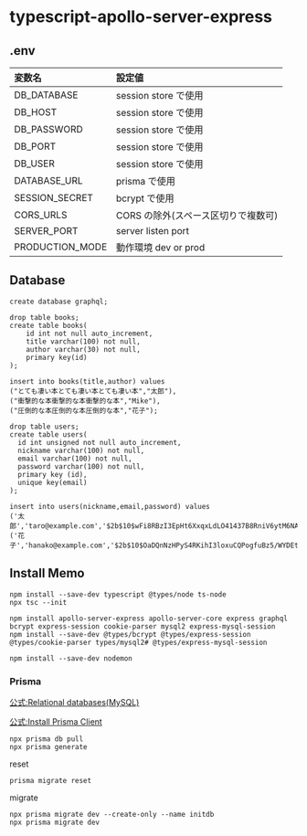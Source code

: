 # typescript-apollo-server-express

## .env

| 変数名          | 設定値                              |
| :-------------- | :---------------------------------- |
| DB_DATABASE     | session store で使用                |
| DB_HOST         | session store で使用                |
| DB_PASSWORD     | session store で使用                |
| DB_PORT         | session store で使用                |
| DB_USER         | session store で使用                |
| DATABASE_URL    | prisma で使用                       |
| SESSION_SECRET  | bcrypt で使用                       |
| CORS_URLS       | CORS の除外(スペース区切りで複数可) |
| SERVER_PORT     | server listen port                  |
| PRODUCTION_MODE | 動作環境 dev or prod                |

## Database

```
create database graphql;
```

```
drop table books;
create table books(
    id int not null auto_increment,
    title varchar(100) not null,
    author varchar(30) not null,
    primary key(id)
);

insert into books(title,author) values
("とても凄い本とても凄い本とても凄い本","太郎"),
("衝撃的な本衝撃的な本衝撃的な本","Mike"),
("圧倒的な本圧倒的な本圧倒的な本","花子");

drop table users;
create table users(
  id int unsigned not null auto_increment,
  nickname varchar(100) not null,
  email varchar(100) not null,
  password varchar(100) not null,
  primary key (id),
  unique key(email)
);

insert into users(nickname,email,password) values
('太郎','taro@example.com','$2b$10$wFi8RBzI3EpHt6XxqxLdLO41437B8RniV6ytM6NAACNPdFbjPj3je'),
('花子','hanako@example.com','$2b$10$OaDQnNzHPyS4RKihI3loxuCQPogfuBz5/WYDEtvBpV0B2FTR4l0MW');
```

## Install Memo

```
npm install --save-dev typescript @types/node ts-node
npx tsc --init
```

```
npm install apollo-server-express apollo-server-core express graphql bcrypt express-session cookie-parser mysql2 express-mysql-session
npm install --save-dev @types/bcrypt @types/express-session @types/cookie-parser types/mysql2# @types/express-mysql-session
```

```
npm install --save-dev nodemon
```

### Prisma

[公式:Relational databases(MySQL)](https://www.prisma.io/docs/getting-started/setup-prisma/add-to-existing-project/relational-databases-typescript-mysql)

[公式:Install Prisma Client](https://www.prisma.io/docs/getting-started/setup-prisma/add-to-existing-project/relational-databases/install-prisma-client-typescript-mysql)

```
npx prisma db pull
npx prisma generate
```

reset

```
prisma migrate reset
```

migrate

```
npx prisma migrate dev --create-only --name initdb
npx prisma migrate dev
```
